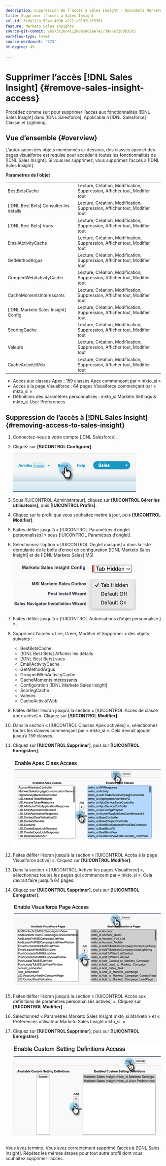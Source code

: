 ```yaml
---
description: Suppression de l’accès à Sales Insight - Documents Marketo - Documentation du produit
title: Supprimer l’accès à Sales Insight
exl-id: 3cda112a-524e-469b-a222-c0192b2f5301
feature: Marketo Sales Insights
source-git-commit: 26573c20c411208e5a01aa7ec73a97e7208b35d5
workflow-type: tm+mt
source-wordcount: '373'
ht-degree: 4%

---
```


# Supprimer l’accès [!DNL Sales Insight] {#remove-sales-insight-access}

Procédez comme suit pour supprimer l’accès aux fonctionnalités [!DNL Sales Insight] dans [!DNL Salesforce]. Applicable à [!DNL Salesforce] Classic et Lightning.

## Vue d’ensemble {#overview}

L’autorisation des objets mentionnés ci-dessous, des classes apex et des pages visualforce est requise pour accéder à toutes les fonctionnalités de [!DNL Sales Insight]. Si vous les supprimez, vous supprimez l’accès à [!DNL Sales Insight].

**Paramètres de l’objet**

<table>
 <tbody>
 <tr>
   <td>BestBetsCache</td>
   <td>Lecture, Création, Modification, Suppression, Afficher tout, Modifier tout</td>
  </tr>
  <tr>
   <td>[!DNL Best Bets] Consulter les détails</td>
   <td>Lecture, Création, Modification, Suppression, Afficher tout, Modifier tout</td>
  </tr>
  <tr>
   <td>[!DNL Best Bets] Vues</td>
   <td>Lecture, Création, Modification, Suppression, Afficher tout, Modifier tout</td>
  </tr>
  <tr>
   <td>EmailActivityCache</td>
   <td>Lecture, Création, Modification, Suppression, Afficher tout, Modifier tout</td>
  </tr>
  <tr>
   <td>GetMethodArgus</td>
   <td>Lecture, Création, Modification, Suppression, Afficher tout, Modifier tout</td>
  </tr>
  <tr>
   <td>GroupedWebActivityCache</td>
   <td>Lecture, Création, Modification, Suppression, Afficher tout, Modifier tout</td>
  </tr>
  <tr>
   <td>CacheMomentsIntéressants</td>
   <td>Lecture, Création, Modification, Suppression, Afficher tout, Modifier tout</td>
  </tr>
  <tr>
   <td>[!DNL Marketo Sales Insight] Config</td>
   <td>Lecture, Création, Modification, Suppression, Afficher tout, Modifier tout</td>
  </tr>
  <tr>
   <td>ScoringCache</td>
   <td>Lecture, Création, Modification, Suppression, Afficher tout, Modifier tout</td>
  </tr>
  <tr>
   <td>Valeurs</td>
   <td>Lecture, Création, Modification, Suppression, Afficher tout, Modifier tout</td>
  </tr>
  <tr>
   <td>CacheActivitéWeb</td>
   <td>Lecture, Création, Modification, Suppression, Afficher tout, Modifier tout</td>
  </tr>
 </tbody>
</table>

* Accès aux classes Apex : 159 classes Apex commençant par « mkto_si »
* Accès à la page Visualforce : 64 pages Visualforce commençant par « mkto_si »
* Définitions des paramètres personnalisés : mkto_si.Marketo Settings &amp; mkto_si.User Preferences

## Suppression de l’accès à [!DNL Sales Insight] {#removing-access-to-sales-insight}

1. Connectez-vous à votre compte [!DNL Salesforce].

1. Cliquez sur **[!UICONTROL Configurer]**.

   ![](assets/remove-sales-insight-access-1.png)

1. Sous [!UICONTROL Administrateur], cliquez sur **[!UICONTROL Gérer les utilisateurs]**, puis **[!UICONTROL Profils]**.

1. Cliquez sur le profil que vous souhaitez mettre à jour, puis **[!UICONTROL Modifier]**.

1. Faites défiler jusqu’à « [!UICONTROL Paramètres d’onglet personnalisés] » sous [!UICONTROL Paramètres d’onglet].

1. Sélectionnez l’option « [!UICONTROL Onglet masqué] » dans la liste déroulante de la boîte d’envoi de configuration [!DNL Marketo Sales Insight] et de [!DNL Marketo Sales] MSI.

   ![](assets/remove-sales-insight-access-2.png)

   ![](assets/remove-sales-insight-access-3.png)

1. Faites défiler jusqu’à « [!UICONTROL  Autorisations d’objet personnalisé ] ».

1. Supprimez l’accès « Lire, Créer, Modifier et Supprimer » des objets suivants :

   * BestBetsCache
   * [!DNL Best Bets] Afficher les détails
   * [!DNL Best Bets] vues
   * EmailActivityCache
   * GetMethodArgus
   * GroupedWebActivityCache
   * CacheMomentsIntéressants
   * Configuration [!DNL Marketo Sales Insight]
   * ScoringCache
   * Valeurs
   * CacheActivitéWeb

1. Faites défiler l’écran jusqu’à la section « [!UICONTROL Accès de classe apex activé] ». Cliquez sur **[!UICONTROL Modifier]**.

1. Dans la section « [!UICONTROL Classes Apex activées] », sélectionnez toutes les classes commençant par « mkto_si ». Cela devrait ajouter jusqu’à 159 classes.

1. Cliquez sur **[!UICONTROL Supprimer]**, puis sur **[!UICONTROL Enregistrer]**.

   ![](assets/remove-sales-insight-access-4.png)

1. Faites défiler l’écran jusqu’à la section « [!UICONTROL Accès à la page Visualforce activé] ». Cliquez sur **[!UICONTROL Modifier]**.

1. Dans la section « [!UICONTROL Activer les pages Visualforce] », sélectionnez toutes les pages qui commencent par « mkto_si ». Cela devrait faire jusqu’à 64 pages.

1. Cliquez sur **[!UICONTROL Supprimer]**, puis sur **[!UICONTROL Enregistrer]**.

   ![](assets/remove-sales-insight-access-5.png)

1. Faites défiler l’écran jusqu’à la section « [!UICONTROL Accès aux définitions de paramètres personnalisés activés] ». Cliquez sur **[!UICONTROL Modifier]**.

1. Sélectionnez « Paramètres Marketo Sales Insight.mkto_si.Marketo » et « Préférences utilisateur Marketo Sales Insight.mkto_si. »

1. Cliquez sur **[!UICONTROL Supprimer]**, puis sur **[!UICONTROL Enregistrer]**.

   ![](assets/remove-sales-insight-access-6.png)

Vous avez terminé. Vous avez correctement supprimé l’accès à [!DNL Sales Insight]. Répétez les mêmes étapes pour tout autre profil dont vous souhaitez supprimer l’accès.
